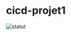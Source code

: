 # cicd-projet1

![statut](https://github.com/dymactions/cicd-projet1/actions/workflows/main.yml/badge.svg?event=push&branch=main)
